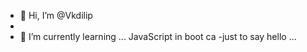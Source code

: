 - 👋 Hi, I’m @Vkdilip
-
- 🌱 I’m currently learning ... JavaScript in boot ca
-just to say hello
...

<!---
Vkdilip/Vkdilip is a ✨ special ✨ repository because its `README.md` (this file) appears on your GitHub profile.
You can click the Preview link to take a look at your changes.
--->
